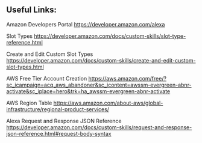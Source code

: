 Useful Links:
---------------
Amazon Developers Portal
    https://developer.amazon.com/alexa
    
Slot Types
    https://developer.amazon.com/docs/custom-skills/slot-type-reference.html
    
Create and Edit Custom Slot Types
    https://developer.amazon.com/docs/custom-skills/create-and-edit-custom-slot-types.html
    
AWS Free Tier Account Creation
    https://aws.amazon.com/free/?sc_icampaign=acq_aws_abandoner&sc_icontent=awssm-evergreen-abnr-activate&sc_iplace=hero&trk=ha_awssm-evergreen-abnr-activate
    
AWS Region Table
    https://aws.amazon.com/about-aws/global-infrastructure/regional-product-services/
    
Alexa Request and Response JSON Reference
    https://developer.amazon.com/docs/custom-skills/request-and-response-json-reference.html#request-body-syntax
